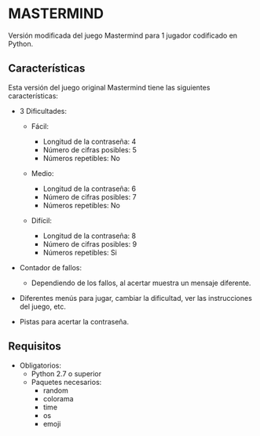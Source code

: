 # MASTERMIND
Versión modificada del juego Mastermind para 1 jugador codificado en Python.


## Características
Esta versión del juego original Mastermind tiene las siguientes características:

- 3 Dificultades:

	- Fácil:
		* Longitud de la contraseña: 4
		* Número de cifras posibles: 5
		* Números repetibles: No

	- Medio:
		* Longitud de la contraseña: 6
		* Número de cifras posibles: 7
		* Números repetibles: No

	- Difícil:
		* Longitud de la contraseña: 8
		* Número de cifras posibles: 9
		* Números repetibles: Si

- Contador de fallos:
	
	- Dependiendo de los fallos, al acertar muestra un mensaje diferente.

- Diferentes menús para jugar, cambiar la dificultad, ver las instrucciones del juego, etc.

- Pistas para acertar la contraseña.

## Requisitos
- Obligatorios:
	- Python 2.7 o superior
	- Paquetes necesarios:
		* random
		* colorama
		* time
		* os
		* emoji
